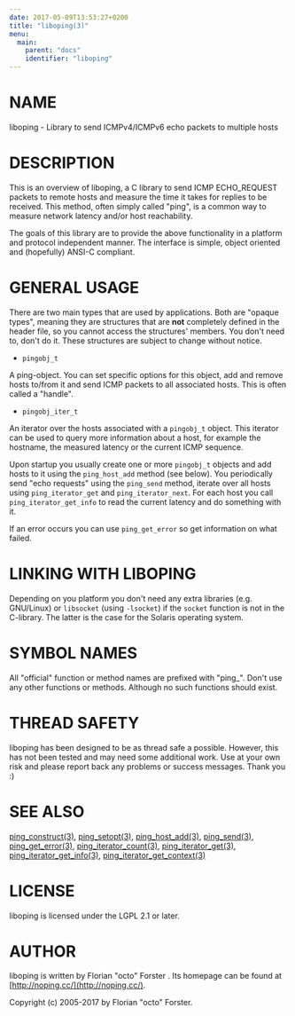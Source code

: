 ```yaml
---
date: 2017-05-09T13:53:27+0200
title: "liboping(3)"
menu:
  main:
    parent: "docs"
    identifier: "liboping"
---
```

# NAME

liboping - Library to send ICMPv4/ICMPv6 echo packets to multiple hosts

# DESCRIPTION

This is an overview of liboping, a C library to send ICMP ECHO\_REQUEST packets
to remote hosts and measure the time it takes for replies to be received. This
method, often simply called "ping", is a common way to measure network latency
and/or host reachability.

The goals of this library are to provide the above functionality in a platform
and protocol independent manner. The interface is simple, object oriented and
(hopefully) ANSI-C compliant.

# GENERAL USAGE

There are two main types that are used by applications. Both are "opaque
types", meaning they are structures that are __not__ completely defined in the
header file, so you cannot access the structures' members. You don't need to,
don't do it. These structures are subject to change without notice.

- `pingobj_t`

A ping-object. You can set specific options for this object, add and remove
hosts to/from it and send ICMP packets to all associated hosts. This is often
called a "handle".

- `pingobj_iter_t`

An iterator over the hosts associated with a `pingobj_t` object. This iterator
can be used to query more information about a host, for example the hostname,
the measured latency or the current ICMP sequence.

Upon startup you usually create one or more `pingobj_t` objects and add hosts
to it using the `ping_host_add` method (see below). You periodically send
"echo requests" using the `ping_send` method, iterate over all hosts using
`ping_iterator_get` and `ping_iterator_next`. For each host you call
`ping_iterator_get_info` to read the current latency and do something with it.

If an error occurs you can use `ping_get_error` so get information on what
failed.

# LINKING WITH LIBOPING

Depending on you platform you don't need any extra libraries (e.g. GNU/Linux)
or `libsocket` (using `-lsocket`) if the `socket` function is not in the
C-library. The latter is the case for the Solaris operating system.

# SYMBOL NAMES

All "official" function or method names are prefixed with "ping\_". Don't use
any other functions or methods. Although no such functions should exist.

# THREAD SAFETY

liboping has been designed to be as thread safe a possible. However, this has
not been tested and may need some additional work. Use at your own risk and
please report back any problems or success messages. Thank you :)

# SEE ALSO

[ping\_construct(3)](http://man.he.net/man3/ping\_construct),
[ping\_setopt(3)](http://man.he.net/man3/ping\_setopt),
[ping\_host\_add(3)](http://man.he.net/man3/ping\_host\_add),
[ping\_send(3)](http://man.he.net/man3/ping\_send),
[ping\_get\_error(3)](http://man.he.net/man3/ping\_get\_error),
[ping\_iterator\_count(3)](http://man.he.net/man3/ping\_iterator\_count),
[ping\_iterator\_get(3)](http://man.he.net/man3/ping\_iterator\_get),
[ping\_iterator\_get\_info(3)](http://man.he.net/man3/ping\_iterator\_get\_info),
[ping\_iterator\_get\_context(3)](http://man.he.net/man3/ping\_iterator\_get\_context)

# LICENSE

liboping is licensed under the LGPL 2.1 or later.

# AUTHOR

liboping is written by Florian "octo" Forster <ff at octo.it>.
Its homepage can be found at [http://noping.cc/](http://noping.cc/).

Copyright (c) 2005-2017 by Florian "octo" Forster.
